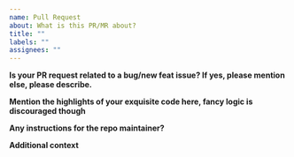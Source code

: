 ```yaml
---
name: Pull Request
about: What is this PR/MR about?
title: ""
labels: ""
assignees: ""
---
```


**Is your PR request related to a bug/new feat issue? If yes, please mention else, please describe.**

<!-- A clear and concise description of what the problem is. Ex. I'm always frustrated when [...] -->

**Mention the highlights of your exquisite code here, fancy logic is discouraged though**

<!-- A clear and concise description of any alternative solutions or features you've considered. -->

**Any instructions for the repo maintainer?**

<!-- A clear and concise set of intructions for the maintainer, if your pr needs additional work to make work on the maintainer's end -->


**Additional context**

<!-- Add any other context or screenshots about the feature request here. -->